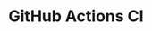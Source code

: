 # GitHub Actions CI

































































































































































































































































































































































































































































































































































































































































































































































































































































































































































































































































































































































































































































































































































































































































































































































































































































































































































































































































































































































































































































































































































































































































































































































































































































































































































































































































































































































































































































































































































































































































































































































































































































































































































































































































































































































































































































































































































































